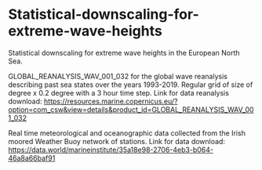 # Statistical-downscaling-for-extreme-wave-heights

Statistical downscaling for extreme wave heights in the European North Sea.

GLOBAL_REANALYSIS_WAV_001_032 for the global wave reanalysis describing past sea states over the years 1993-2019. Regular grid of size of degree x 0.2 degree with a 3 hour time step.
Link for data reanalysis download: https://resources.marine.copernicus.eu/?option=com_csw&view=details&product_id=GLOBAL_REANALYSIS_WAV_001_032


Real time meteorological and oceanographic data collected from the Irish moored Weather Buoy network of stations.
Link for data download: https://data.world/marineinstitute/35a18e98-2706-4eb3-b064-46a8a66baf91
